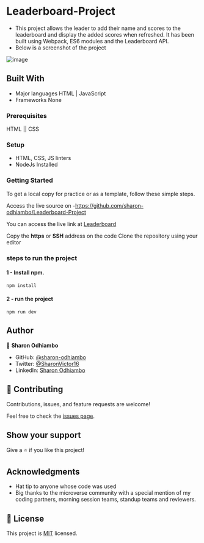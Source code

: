 # Leaderboard-Project
- This project allows the leader to add their name and scores to the leaderboard and display the added scores when refreshed. It has been built using Webpack, ES6 modules and the Leaderboard API.
- Below is a screenshot of the project

![image](https://user-images.githubusercontent.com/88780311/181906173-67778547-c5b5-4403-9c1c-17bdce33ef20.png)


## Built With

- Major languages 
  HTML | JavaScript
- Frameworks
    None
  
 ### Prerequisites
HTML || CSS

### Setup
- HTML, CSS, JS linters
- NodeJs Installed

### Getting Started
To get a local copy for practice or as a template, follow these simple steps.

Access the live source on -https://github.com/sharon-odhiambo/Leaderboard-Project

You can access the live link at [Leaderboard](https://sharon-odhiambo.github.io/Leaderboard-Project/)

Copy the **https** or **SSH** address on the code
Clone the repository using your editor 

### steps to run the project
#### 1 - Install npm.
```
npm install
```

#### 2 - run the project 
```
npm run dev
```

## Author

👤 **Sharon Odhiambo**

- GitHub: [@sharon-odhiambo](https://github.com/sharon-odhiambo)
- Twitter: [@SharonVictor16](https://twitter.com/sharonvictor16)
- LinkedIn: [Sharon Odhiambo](https://www.linkedin.com/in/sharon-odhiambo-4333a0163/)

## 🤝 Contributing

Contributions, issues, and feature requests are welcome!

Feel free to check the [issues page](../../issues/).

## Show your support

Give a ⭐️ if you like this project!

## Acknowledgments

- Hat tip to anyone whose code was used
- Big thanks to the microverse community with a special mention of my coding partners, morning session teams, standup teams and reviewers.
## 📝 License
This project is [MIT](./LICENSE.txt) licensed.
